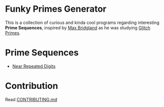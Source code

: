 # Funky Primes Generator
This is a collection of curious and kinda cool programs regarding interesting **Prime Sequences**, inspired by [Max Bridgland](https://github.com/M4cs) as he was studying [Glitch Primes](https://www.youtube.com/watch?v=HPfAnX5blO0).

# Prime Sequences

* [Near Repeated Digits](https://github.com/TotallyNotChase/funky-prime-generator/tree/master/near-rep-digit)

# Contribution
Read [CONTRIBUTING.md](https://github.com/TotallyNotChase/funky-prime-generator/blob/master/CONTRIBUTING.md)
